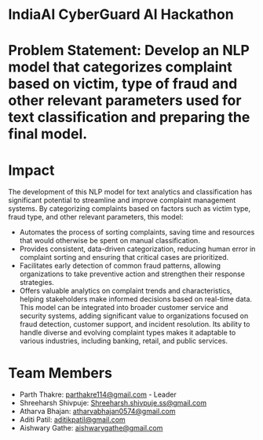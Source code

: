 # IndiaAI CyberGuard AI Hackathon

# Problem Statement: Develop an NLP model that categorizes complaint based on victim, type of fraud and other relevant parameters used for text classification and preparing the final model. 

# Impact
The development of this NLP model for text analytics and classification has significant potential to streamline and improve complaint management systems. By categorizing complaints based on factors such as victim type, fraud type, and other relevant parameters, this model:
  * Automates the process of sorting complaints, saving time and resources that would otherwise be spent on manual classification.
  * Provides consistent, data-driven categorization, reducing human error in complaint sorting and ensuring that critical cases are prioritized.
  * Facilitates early detection of common fraud patterns, allowing organizations to take preventive action and strengthen their response strategies.
  * Offers valuable analytics on complaint trends and characteristics, helping stakeholders make informed decisions based on real-time data.
This model can be integrated into broader customer service and security systems, adding significant value to organizations focused on fraud detection, customer support, and incident resolution. Its ability to handle diverse and evolving complaint types makes it adaptable to various industries, including banking, retail, and public services.


# Team Members
* Parth Thakre: parthakre114@gmail.com - Leader
* Shreeharsh Shivpuje: Shreeharsh.shivpuje.ss@gmail.com
* Atharva Bhajan: atharvabhajan0574@gmail.com
* Aditi Patil: aditikpatil@gmail.com
* Aishwary Gathe: aishwarygathe@gmail.com


